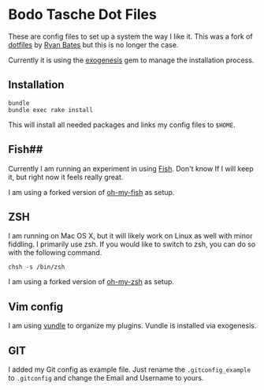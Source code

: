 # Bodo Tasche Dot Files #

These are config files to set up a system the way I like it. This was a
fork of  [dotfiles](http://github.com/ryanb/dotfiles) by [Ryan Bates](http://railscasts.com/)
but this is no longer the case.

Currently it is using the [exogenesis](http://github.com/moonglum/exogenesis) gem
to manage the installation process.

## Installation ##

    bundle
    bundle exec rake install

This will install all needed packages and links my config files to ``$HOME``.

## Fish##

Currently I am running an experiment in using [Fish](http://fishshell.com).
Don't know If I will keep it, but right now it feels really great.

I am using a forked version of [oh-my-fish](https://github.com/bitboxer/oh-my-fish)
as setup.

## ZSH ##

I am running on Mac OS X, but it will likely work on Linux as well with 
minor fiddling. I primarily use zsh. If you would like to switch to zsh, 
you can do so with the following command.

    chsh -s /bin/zsh

I am using a forked version of [oh-my-zsh](https://github.com/bitboxer/oh-my-zsh)
as setup.

## Vim config ##

I am using [vundle](https://github.com/gmarik/vundle) to organize my plugins. Vundle
is installed via exogenesis.

## GIT ##

I added my Git config as example file. Just rename the
``.gitconfig_example`` to ``.gitconfig`` and change the Email and Username to
yours.
